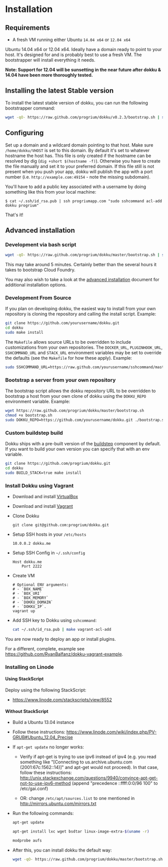 # Installation

## Requirements

- A fresh VM running either Ubuntu `14.04 x64` or `12.04 x64`

Ubuntu 14.04 x64 or 12.04 x64. Ideally have a domain ready to point to your host. It's designed for and is probably best to use a fresh VM. The bootstrapper will install everything it needs.

**Note: Support for 12.04 will be sunsetting in the near future after dokku & 14.04 have been more thoroughly tested.**

## Installing the latest Stable version

To install the latest stable version of dokku, you can run the following bootstrapper command:

```bash
wget -qO- https://raw.github.com/progrium/dokku/v0.2.3/bootstrap.sh | sudo DOKKU_TAG=v0.2.3 bash
```

## Configuring

Set up a domain and a wildcard domain pointing to that host. Make sure `/home/dokku/VHOST` is set to this domain. By default it's set to whatever hostname the host has. This file is only created if the hostname can be resolved by dig (`dig +short $(hostname -f)`). Otherwise you have to create the file manually and set it to your preferred domain. If this file still is not present when you push your app, dokku will publish the app with a port number (i.e. `http://example.com:49154` - note the missing subdomain).

You'll have to add a public key associated with a username by doing something like this from your local machine:

    $ cat ~/.ssh/id_rsa.pub | ssh progriumapp.com "sudo sshcommand acl-add dokku progrium"

That's it!

## Advanced installation

### Development via bash script

```bash
wget -qO- https://raw.github.com/progrium/dokku/master/bootstrap.sh | sudo bash
```

This may take around 5 minutes. Certainly better than the several hours it takes to bootstrap Cloud Foundry.

You may also wish to take a look at the [advanced installation](http://progrium.viewdocs.io/dokku/advanced-installation) document for additional installation options.

### Development From Source

If you plan on developing dokku, the easiest way to install from your own repository is cloning
the repository and calling the install script. Example:

```bash
git clone https://github.com/yourusername/dokku.git
cd dokku
sudo make install
```

The `Makefile` allows source URLs to be overridden to include customizations from your own
repositories. The `DOCKER_URL`, `PLUGINHOOK_URL`, `SSHCOMMAND_URL` and `STACK_URL`
environment variables may be set to override the defaults (see the `Makefile` for how these
apply). Example:

```bash
sudo SSHCOMMAND_URL=https://raw.github.com/yourusername/sshcommand/master/sshcommand make install
```

### Bootstrap a server from your own repository

The bootstrap script allows the dokku repository URL to be overridden to bootstrap a host from
your own clone of dokku using the `DOKKU_REPO` environment variable. Example:

```bash
wget https://raw.github.com/progrium/dokku/master/bootstrap.sh
chmod +x bootstrap.sh
sudo DOKKU_REPO=https://github.com/yourusername/dokku.git ./bootstrap.sh
```

### Custom buildstep build

Dokku ships with a pre-built version of the [buildstep](https://github.com/progrium/buildstep) component by
default. If you want to build your own version you can specify that with an env
variable.

```bash
git clone https://github.com/progrium/dokku.git
cd dokku
sudo BUILD_STACK=true make install
```

### Install Dokku using Vagrant

- Download and install [VirtualBox](https://www.virtualbox.org/wiki/Downloads)
- Download and install [Vagrant](http://www.vagrantup.com/downloads.html)
- Clone Dokku

    ```
    git clone git@github.com:progrium/dokku.git
    ```

- Setup SSH hosts in your `/etc/hosts`

    ```
    10.0.0.2 dokku.me
    ```

- Setup SSH Config in `~/.ssh/config`

    ```
    Host dokku.me
        Port 2222
    ```

- Create VM
    ```
    # Optional ENV arguments:
    # - `BOX_NAME`
    # - `BOX_URI`
    # - `BOX_MEMORY`
    # - `DOKKU_DOMAIN`
    # - `DOKKU_IP`.
    vagrant up
    ```

- Add SSH key to Dokku using `sshcommand`:

    ```bash
    cat ~/.ssh/id_rsa.pub | make vagrant-acl-add
    ```

You are now ready to deploy an app or install plugins.

For a different, complete, example see https://github.com/RyanBalfanz/dokku-vagrant-example.

### Installing on Linode

#### Using StackScript

Deploy using the following StackScript:
* https://www.linode.com/stackscripts/view/8552

#### Without StackScript

* Build a Ubuntu 13.04 instance

* Follow these instructions: https://www.linode.com/wiki/index.php/PV-GRUB#Ubuntu_12.04_Precise

* If `apt-get update` no longer works:

    * Verify if apt-get is trying to use ipv6 instead of ipv4 (e.g. you read something like "[Connecting to us.archive.ubuntu.com (2001:67c:1562::14)]" and apt-get would not proceed). In that case, follow these instructions: http://unix.stackexchange.com/questions/9940/convince-apt-get-not-to-use-ipv6-method (append "precedence ::ffff:0:0/96  100" to /etc/gai.conf)

    * OR: change `/etc/apt/sources.list` to one mentioned in http://mirrors.ubuntu.com/mirrors.txt

* Run the following commands:

    ```bash
    apt-get update

    apt-get install lxc wget bsdtar linux-image-extra-$(uname -r)

    modprobe aufs
    ```
* After this, you can install dokku the default way:

    ```bash
    wget -qO- https://raw.github.com/progrium/dokku/master/bootstrap.sh | sudo bash
    ```
